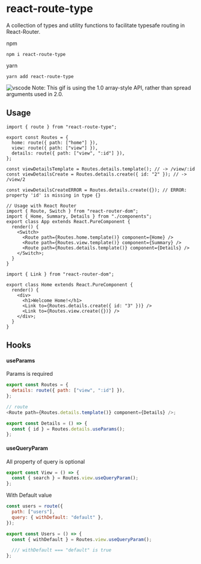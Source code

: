 # react-route-type

A collection of types and utility functions to facilitate typesafe routing in React-Router.

npm

`npm i react-route-type`

yarn

`yarn add react-route-type`

![vscode](https://i.imgur.com/WQHOWKx.gif "VSCode")
Note: This gif is using the 1.0 array-style API, rather than spread arguments used in 2.0.

## Usage

```tsx
import { route } from "react-route-type";

export const Routes = {
  home: route({ path: ["home"] }),
  view: route({ path: ["view"] }),
  details: route({ path: ["view", ":id"] }),
};

const viewDetailsTemplate = Routes.details.template(); // -> /view/:id
const viewDetailsCreate = Routes.details.create({ id: "2" }); // -> /view/2

const viewDetailsCreateERROR = Routes.details.create({}); // ERROR: property 'id' is missing in type {}

// Usage with React Router
import { Route, Switch } from "react-router-dom";
import { Home, Summary, Details } from "./components";
export class App extends React.PureComponent {
  render() {
    <Switch>
      <Route path={Routes.home.template()} component={Home} />
      <Route path={Routes.view.template()} component={Summary} />
      <Route path={Routes.details.template()} component={Details} />
    </Switch>;
  }
}

import { Link } from "react-router-dom";

export class Home extends React.PureComponent {
  render() {
    <div>
      <h1>Welcome Home!</h1>
      <Link to={Routes.details.create({ id: "3" })} />
      <Link to={Routes.view.create({})} />
    </div>;
  }
}
```

## Hooks

#### useParams

Params is required

```js
export const Routes = {
  details: route({ path: ["view", ":id"] }),
};

// route
<Route path={Routes.details.template()} component={Details} />;

export const Details = () => {
  const { id } = Routes.details.useParams();
};
```

#### useQueryParam

All property of query is optional

```js
export const View = () => {
  const { search } = Routes.view.useQueryParam();
};
```

With Default value

```js
const users = route({
  path: ["users"],
  query: { withDefault: "default" },
});

export const Users = () => {
  const { withDefault } = Routes.view.useQueryParam();

  /// withDefault === "default" is true
};
```
